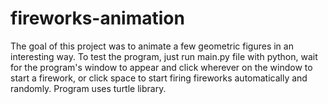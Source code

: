 # fireworks-animation
The goal of this project was to animate a few geometric figures in an interesting way.
To test the program, just run main.py file with python, wait for the program's window to appear
and click wherever on the window to start a firework, or click space to start firing fireworks automatically and randomly.
Program uses turtle library.
